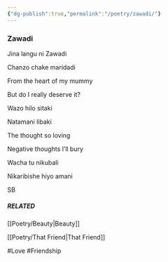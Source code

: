 ```yaml
---
{"dg-publish":true,"permalink":"/poetry/zawadi/"}
---
```


### Zawadi

Jina langu ni Zawadi 

Chanzo chake maridadi 

From the heart of my mummy 

But do I really deserve it?

Wazo hilo sitaki 

Natamani libaki

The thought so loving 

Negative thoughts I’ll bury 

Wacha tu nikubali 

Nikaribishe hiyo amani

SB

##### RELATED
[[Poetry/Beauty\|Beauty]]

[[Poetry/That Friend\|That Friend]]

#Love 
#Friendship 